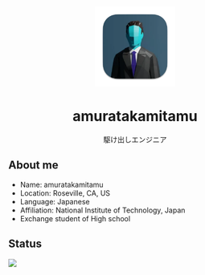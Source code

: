 <p align="center">
    <img src="icon.png" height="160">
    <h1 align="center">amuratakamitamu</h1>
    <p align="center">駆け出しエンジニア</p>
</p>

## About me
- Name: amuratakamitamu
- Location: Roseville, CA, US
- Language: Japanese
- Affiliation: National Institute of Technology, Japan
- Exchange student of High school

## Status
<a href="https://atcoder.jp/users/amuratakamitamu" target="_blank" title="amuratakamitamu"><img src="https://img.shields.io/endpoint?url=https%3A%2F%2Fatcoder-badges.now.sh%2Fapi%2Fatcoder%2Fjson%2Famuratakamitamu" /></a>
